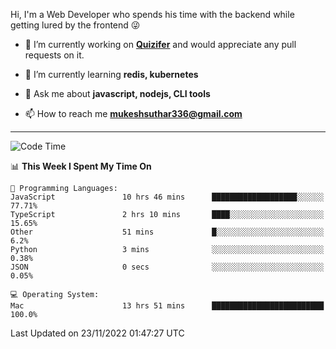 Hi, I'm a Web Developer who spends his time with the backend while getting lured by the frontend 😜

- 🔭 I’m currently working on **[Quizifer](https://github.com/SutharMukesh/Quizifer/)** and would appreciate any pull requests on it.

- 🌱 I’m currently learning **redis, kubernetes**

- 💬 Ask me about **javascript, nodejs, CLI tools**

- 📫 How to reach me **mukeshsuthar336@gmail.com**

---
<!--START_SECTION:waka-->
![Code Time](http://img.shields.io/badge/Code%20Time-1%2C888%20hrs%2027%20mins-blue)

📊 **This Week I Spent My Time On** 

```text
💬 Programming Languages: 
JavaScript               10 hrs 46 mins      ███████████████████░░░░░░   77.71% 
TypeScript               2 hrs 10 mins       ████░░░░░░░░░░░░░░░░░░░░░   15.65% 
Other                    51 mins             █░░░░░░░░░░░░░░░░░░░░░░░░   6.2% 
Python                   3 mins              ░░░░░░░░░░░░░░░░░░░░░░░░░   0.38% 
JSON                     0 secs              ░░░░░░░░░░░░░░░░░░░░░░░░░   0.05%

💻 Operating System: 
Mac                      13 hrs 51 mins      █████████████████████████   100.0%

```


 Last Updated on 23/11/2022 01:47:27 UTC
<!--END_SECTION:waka-->
